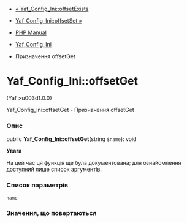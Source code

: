 - [« Yaf_Config_Ini::offsetExists](yaf-config-ini.offsetexists.md)
- [Yaf_Config_Ini::offsetSet »](yaf-config-ini.offsetset.md)

- [PHP Manual](index.md)
- [Yaf_Config_Ini](class.yaf-config-ini.md)
- Призначення offsetGet

# Yaf_Config_Ini::offsetGet

(Yaf \>u003d1.0.0)

Yaf_Config_Ini::offsetGet - Призначення offsetGet

### Опис

public **Yaf_Config_Ini::offsetGet**(string `$name`): void

**Увага**

На цей час ця функція ще була документована; для
ознайомлення доступний лише список аргументів.

### Список параметрів

`name`

### Значення, що повертаються
